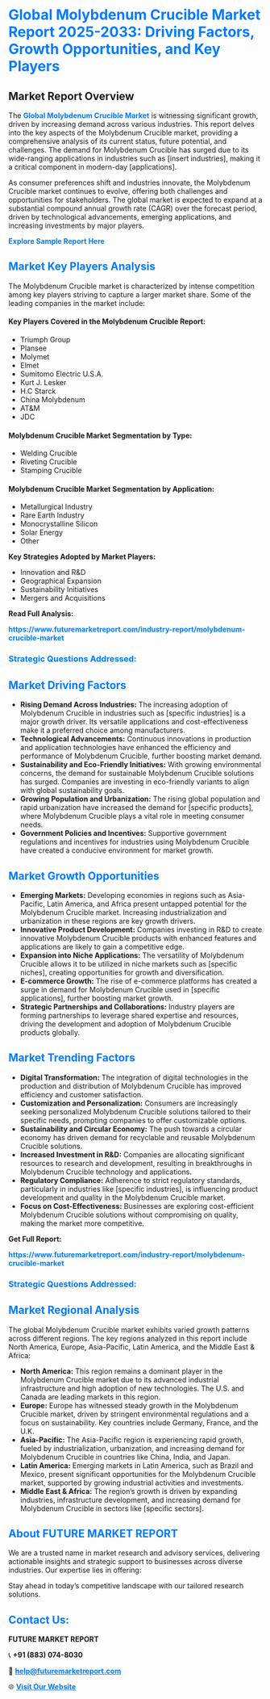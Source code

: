 <h1 style="color: #007BFF;">Global Molybdenum Crucible Market Report 2025-2033: Driving Factors, Growth Opportunities, and Key Players</h1>

<section id="overview">
<h2>Market Report Overview</h2>
<p>The <a href="https://www.futuremarketreport.com/industry-report/molybdenum-crucible-market" style="color: #007BFF; text-decoration: none;"><strong>Global Molybdenum Crucible Market</strong></a> is witnessing significant growth, driven by increasing demand across various industries. This report delves into the key aspects of the Molybdenum Crucible market, providing a comprehensive analysis of its current status, future potential, and challenges. The demand for Molybdenum Crucible has surged due to its wide-ranging applications in industries such as [insert industries], making it a critical component in modern-day [applications].</p>
<p>As consumer preferences shift and industries innovate, the Molybdenum Crucible market continues to evolve, offering both challenges and opportunities for stakeholders. The global market is expected to expand at a substantial compound annual growth rate (CAGR) over the forecast period, driven by technological advancements, emerging applications, and increasing investments by major players.</p>
</section>

<section id="overview">
<p><a href="https://www.futuremarketreport.com/request-sample/reportId=85413" style="color: #007BFF; text-decoration: none;"><strong>Explore Sample Report Here</strong></a></p>
</section>

<section id="key-players">
<h2 style="color: #007BFF;">Market Key Players Analysis</h2>
<p>The Molybdenum Crucible market is characterized by intense competition among key players striving to capture a larger market share. Some of the leading companies in the market include:</p>
<h4>Key Players Covered in the Molybdenum Crucible Report:</h4>
<ul><li>Triumph Group</li><li>Plansee</li><li>Molymet</li><li>Elmet</li><li>Sumitomo Electric U.S.A.</li><li>Kurt J. Lesker</li><li>H.C Starck</li><li>China Molybdenum</li><li>AT&amp;M</li><li>JDC</li></ul>
<h4>Molybdenum Crucible Market Segmentation by Type:</h4>
<ul><li>Welding Crucible</li><li>Riveting Crucible</li><li>Stamping Crucible</li></ul>

<h4>Molybdenum Crucible Market Segmentation by Application:</h4>
<ul><li>Metallurgical Industry</li><li>Rare Earth Industry</li><li>Monocrystalline Silicon</li><li>Solar Energy</li><li>Other</li></ul>
<p><strong>Key Strategies Adopted by Market Players:</strong></p>
<ul>
<li>Innovation and R&D</li>
<li>Geographical Expansion</li>
<li>Sustainability Initiatives</li>
<li>Mergers and Acquisitions</li>
</ul>
</section>

<section>
<p><strong>Read Full Analysis: </strong></p><a href="https://www.futuremarketreport.com/industry-report/molybdenum-crucible-market" style="color: #007BFF; text-decoration: none;"><strong>https://www.futuremarketreport.com/industry-report/molybdenum-crucible-market</strong></a>
<h3 style="color: #007BFF;">Strategic Questions Addressed:</h3>
</section>

<section id="driving-factors">
<h2 style="color: #007BFF;">Market Driving Factors</h2>
<ul>
<li><strong>Rising Demand Across Industries:</strong> The increasing adoption of Molybdenum Crucible in industries such as [specific industries] is a major growth driver. Its versatile applications and cost-effectiveness make it a preferred choice among manufacturers.</li>
<li><strong>Technological Advancements:</strong> Continuous innovations in production and application technologies have enhanced the efficiency and performance of Molybdenum Crucible, further boosting market demand.</li>
<li><strong>Sustainability and Eco-Friendly Initiatives:</strong> With growing environmental concerns, the demand for sustainable Molybdenum Crucible solutions has surged. Companies are investing in eco-friendly variants to align with global sustainability goals.</li>
<li><strong>Growing Population and Urbanization:</strong> The rising global population and rapid urbanization have increased the demand for [specific products], where Molybdenum Crucible plays a vital role in meeting consumer needs.</li>
<li><strong>Government Policies and Incentives:</strong> Supportive government regulations and incentives for industries using Molybdenum Crucible have created a conducive environment for market growth.</li>
</ul>
</section>

<section id="growth-opportunities">
<h2 style="color: #007BFF;">Market Growth Opportunities</h2>
<ul>
<li><strong>Emerging Markets:</strong> Developing economies in regions such as Asia-Pacific, Latin America, and Africa present untapped potential for the Molybdenum Crucible market. Increasing industrialization and urbanization in these regions are key growth drivers.</li>
<li><strong>Innovative Product Development:</strong> Companies investing in R&D to create innovative Molybdenum Crucible products with enhanced features and applications are likely to gain a competitive edge.</li>
<li><strong>Expansion into Niche Applications:</strong> The versatility of Molybdenum Crucible allows it to be utilized in niche markets such as [specific niches], creating opportunities for growth and diversification.</li>
<li><strong>E-commerce Growth:</strong> The rise of e-commerce platforms has created a surge in demand for Molybdenum Crucible used in [specific applications], further boosting market growth.</li>
<li><strong>Strategic Partnerships and Collaborations:</strong> Industry players are forming partnerships to leverage shared expertise and resources, driving the development and adoption of Molybdenum Crucible products globally.</li>
</ul>
</section>

<section id="trending-factors">
<h2 style="color: #007BFF;">Market Trending Factors</h2>
<ul>
<li><strong>Digital Transformation:</strong> The integration of digital technologies in the production and distribution of Molybdenum Crucible has improved efficiency and customer satisfaction.</li>
<li><strong>Customization and Personalization:</strong> Consumers are increasingly seeking personalized Molybdenum Crucible solutions tailored to their specific needs, prompting companies to offer customizable options.</li>
<li><strong>Sustainability and Circular Economy:</strong> The push towards a circular economy has driven demand for recyclable and reusable Molybdenum Crucible solutions.</li>
<li><strong>Increased Investment in R&D:</strong> Companies are allocating significant resources to research and development, resulting in breakthroughs in Molybdenum Crucible technology and applications.</li>
<li><strong>Regulatory Compliance:</strong> Adherence to strict regulatory standards, particularly in industries like [specific industries], is influencing product development and quality in the Molybdenum Crucible market.</li>
<li><strong>Focus on Cost-Effectiveness:</strong> Businesses are exploring cost-efficient Molybdenum Crucible solutions without compromising on quality, making the market more competitive.</li>
</ul>
</section>

<section>
<p><strong>Get Full Report: </strong></p><a href="https://www.futuremarketreport.com/industry-report/molybdenum-crucible-market" style="color: #007BFF; text-decoration: none;"><strong>https://www.futuremarketreport.com/industry-report/molybdenum-crucible-market</strong></a>
<h3 style="color: #007BFF;">Strategic Questions Addressed:</h3>
</section>


<section id="regional-analysis">
<h2 style="color: #007BFF;">Market Regional Analysis</h2>
<p>The global Molybdenum Crucible market exhibits varied growth patterns across different regions. The key regions analyzed in this report include North America, Europe, Asia-Pacific, Latin America, and the Middle East & Africa:</p>
<ul>
<li><strong>North America:</strong> This region remains a dominant player in the Molybdenum Crucible market due to its advanced industrial infrastructure and high adoption of new technologies. The U.S. and Canada are leading markets in this region.</li>
<li><strong>Europe:</strong> Europe has witnessed steady growth in the Molybdenum Crucible market, driven by stringent environmental regulations and a focus on sustainability. Key countries include Germany, France, and the U.K.</li>
<li><strong>Asia-Pacific:</strong> The Asia-Pacific region is experiencing rapid growth, fueled by industrialization, urbanization, and increasing demand for Molybdenum Crucible in countries like China, India, and Japan.</li>
<li><strong>Latin America:</strong> Emerging markets in Latin America, such as Brazil and Mexico, present significant opportunities for the Molybdenum Crucible market, supported by growing industrial activities and investments.</li>
<li><strong>Middle East & Africa:</strong> The region’s growth is driven by expanding industries, infrastructure development, and increasing demand for Molybdenum Crucible in sectors like [specific sectors].</li>
</ul>
</section>

<footer>
<h2 style="color: #007BFF;">About FUTURE MARKET REPORT</h2>
<p>We are a trusted name in market research and advisory services, delivering actionable insights and strategic support to businesses across diverse industries. Our expertise lies in offering:</p>

<p>Stay ahead in today’s competitive landscape with our tailored research solutions.</p>

<h2 style="color: #007BFF;">Contact Us:</h2>
<p><strong>FUTURE MARKET REPORT</strong></p>
<p>📞 <strong>+91 (883) 074-8030</strong></p>
<p>📧 <strong><a href="mailto:help@futuremarketreport.com" style="color: #007BFF;">help@futuremarketreport.com</a></strong></p>
<p>🌐 <strong><a href="https://www.futuremarketreport.com/" style="color: #007BFF;">Visit Our Website</a></strong></p>
</footer>